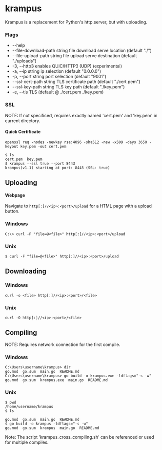 # krampus
Krampus is a replacement for Python's http.server, but with uploading.

### Flags
* --help
* --file-download-path string   file download serve location (default "./")
* --file-upload-path string     file upload serve destination (default "./uploads")
* -3, --http3                   enables QUIC/HTTP3 (UDP) (experimental)
* -a, --ip string               ip selection (default "0.0.0.0")
* -p, --port string             port selection (default "9001")
* --ssl-cert-path string        TLS certificate path (default "./cert.pem")
* --ssl-key-path string         TLS key path (default "./key.pem")
* -e, --tls                     TLS (default @ ./cert.pem ./key.pem)

### SSL
NOTE: If not specificed, requires exactly named 'cert.pem' and 'key.pem' in current directory.
#### Quick Certificate
`openssl req -nodes -newkey rsa:4096 -sha512 -new -x509 -days 3650 -keyout key.pem -out cert.pem`
```
$ ls
cert.pem  key.pem
$ krampus --ssl true --port 8443
krampus(v1.1) starting at port: 8443 (SSL: true)
```

## Uploading

#### Webpage
Navigate to `http[:]//<ip>:<port>/upload` for a HTML page with a upload button.

### Windows
`C:\> curl -F "file=@<file>" http[:]//<ip>:<port>/upload`

### Unix
`$ curl -F "file=@<file>" http[:]//<ip>:<port>/upload`


## Downloading

### Windows
`curl -o <file> http[:]//<ip>:<port>/<file>` 

### Unix
`curl -O http[:]//<ip>:<port>/<file>`


## Compiling
NOTE: Requires network connection for the first compile.

### Windows
```
C:\Users\username\krampus> dir
go.mod  go.sum  main.go  README.md
C:\Users\username\krampus> go build -o krampus.exe -ldflags="-s -w"
go.mod  go.sum  krampus.exe  main.go  README.md
```

### Unix
```
$ pwd
/home/username/krampus
$ ls

go.mod  go.sum  main.go  README.md
$ go build -o krampus -ldflags="-s -w"
go.mod  go.sum  krampus  main.go  README.md
```

Note: The script 'krampus_cross_compiling.sh' can be referenced or used for multiple compiles.
